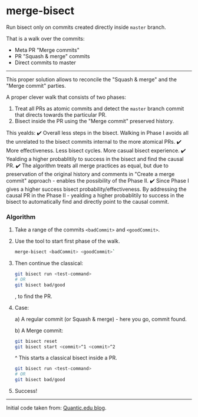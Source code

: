 # merge-bisect

Run bisect only on commits created directly inside `master` branch.

That is a walk over the commits:
  * Meta PR "Merge commits"
  * PR "Squash & merge" commits
  * Direct commits to master

---

This proper solution allows to reconcile the "Squash & merge" and the "Merge commit" parties.

A proper clever walk that consists of two phases:
1. Treat all PRs as atomic commits and detect the `master` branch commit that directs towards the particular PR.
2. Bisect inside the PR using the "Merge commit" preserved history.

This yealds:
  :heavy_check_mark: Overall less steps in the bisect. Walking in Phase I avoids all the unrelated to the bisect commits internal to the more atomical PRs.
    :heavy_check_mark: More effectiveness. Less bisect cycles. More casual bisect experience.
    :heavy_check_mark: Yealding a higher probablitily to success in the bisect and find the causal PR.
  :heavy_check_mark: The algorithm treats all merge practices as equal, but due to preservation of the original history and comments in "Create a merge commit" approach - enables the possibility of the Phase II.
  :heavy_check_mark: Since Phase I gives a higher success bisect probability/effectiveness. By addressing the causal PR in the Phase II - yealding a higher probablitily to success in the bisect to automatically find and directly point to the causal commit.

### Algorithm

  1. Take a range of the commits `<badCommit>` and `<goodCommit>`.
    
  2. Use the tool to start first phase of the walk.

      ```sh
      merge-bisect <badCommit> <goodCommit>`
      ```
  
  3. Then continue the classical:

      ```sh
      git bisect run <test-command>
      # OR
      git bisect bad/good
      ```
      , to find the PR.

  4. Case:
      
      a) A regular commit (or Squash & merge) - here you go, commit found.
      
      b) A Merge commit:

      ```sh
      git bisect reset
      git bisect start <commit>^1 <commit>^2
      ```
      ^ This starts a classical bisect inside a PR.

      ```sh
      git bisect run <test-command>
      # OR
      git bisect bad/good
      ```

  5. Success!

---

Initial code taken from: [Quantic.edu blog](https://blog.quantic.edu/2015/02/03/git-bisect-debugging-with-feature-branches/).
